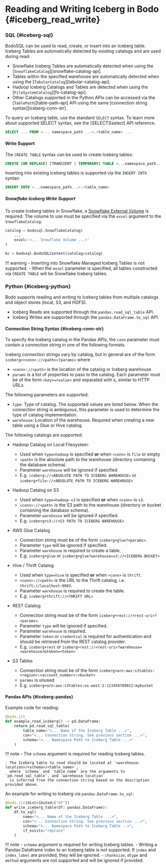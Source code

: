 Reading and Writing Iceberg in Bodo {#iceberg_read_write}
=================


### SQL {#iceberg-sql}

BodoSQL can be used to read, create, or insert into an Iceberg table. Iceberg Tables are automatically detected by existing catalogs and are used during read:

- Snowflake Iceberg Tables are automatically detected when using the [`SnowflakeCatalog`][snowflake-catalog-api].
- Tables within the specified warehouse are automatically detected when using the [`TabularCatalog`][tabular-catalog-api].
- Hadoop Iceberg Catalogs and Tables are detected when using the [`FileSystemCatalog`][fs-catalog-api].
- Other Catalogs supported in the Python APIs can be accessed via the [`TablePath`][table-path-api] API using the same [connection string syntax][iceberg-conn-str].

To query an Iceberg table, use the standard `SELECT` syntax. To learn more about supported SELECT syntax, see the [SELECT][select] API reference.

```sql
SELECT ... FROM <... namespace_path ...>.<table_name> ...
```

#### Write Support

The `CREATE TABLE` syntax can be used to create Iceberg tables:

```sql
CREATE [OR REPLACE] [TRANSIENT | TEMPORARY] TABLE <...namespace_path...>.<table_name>
```

Inserting into existing Iceberg tables is supported via the `INSERT INTO` syntax:

```sql
INSERT INTO <...namespace_path...>.<table_name>
```

##### Snowflake Iceberg Write Support

To create Iceberg tables in Snowflake, a [Snowflake External Volume](https://docs.snowflake.com/en/user-guide/tables-iceberg-configure-external-volume) is required. The volume to use must be specified via the `exvol` argument to the `SnowflakeCatalog`:

```py
catalog = bodosql.SnowflakeCatalog(
    ...
    exvol='<... Snowflake Volume ...>'
)

bc = bodosql.BodoSQLContext(catalog=catalog)
```

!!! warning
    - Inserting into Snowflake Managed Iceberg Tables is not supported.
    - When the `exvol` parameter is specified, all tables constructed via `CREATE TABLE` will be Snowflake Iceberg tables.


### Python {#iceberg-python}


Bodo supports reading and writing to Iceberg tables from multiple catalogs and object stores (local, S3, and HDFS).

- Iceberg Reads are supported through the `pandas.read_sql_table` API.
- Iceberg Writes are supported through the `pandas.DataFrame.to_sql` API.


#### Connection String Syntax {#iceberg-conn-str}

To specify the Iceberg catalog in the Pandas APIs, the `conn` parameter must contain a connection string in one of the following formats.

Iceberg connection strings vary by catalog, but in general are of the form `iceberg<+conn>://<path><?params>` where
- `<conn>://<path>` is the location of the catalog or Iceberg warehouse
- `params` is a list of properties to pass to the catalog. Each parameter must be of the form `<key>=<value>` and separated with `&`, similar to HTTP URLs.

The following parameters are supported:
- `type`: Type of catalog. The supported values are listed below. When the connection string is ambiguous, this parameter is used to determine the type of catalog implementation.
- `warehouse`: Location of the warehouse. Required when creating a new table using a Glue or Hive catalog.

The following catalogs are supported:

- Hadoop Catalog on Local Filesystem:
    - Used when `type=hadoop` is specified **or** when `<conn>` is `file` or empty
    - `<path>` is the absolute path to the warehouse (directory containing the database schema)
    - Parameter `warehouse` will be ignored if specified
    - E.g. `iceberg://<ABSOLUTE PATH TO ICEBERG WAREHOUSE>` or `iceberg+file://<ABSOLUTE PATH TO ICEBERG WAREHOUSE>`

- Hadoop Catalog on S3
    - Used when `type=hadoop-s3` is specified **or** when `<conn>` is `s3`.
    - `<conn>://<path>` is the S3 path to the warehouse (directory or bucket containing the database schema).
    - Parameter `warehouse` will be ignored if specified.
    - E.g. `iceberg+s3://<S3 PATH TO ICEBERG WAREHOUSE>`

- AWS Glue Catalog
    - Connection string must be of the form `iceberg+glue?<params>`.
    - Parameter `type` will be ignored if specified.
    - Parameter `warehouse` is required to create a table.
    - E.g. `iceberg+glue` or `iceberg+glue?warehouse=s3://<ICEBERG-BUCKET>`

- Hive / Thrift Catalog
    - Used when `type=hive` is specified **or** when `<conn>` is `thrift`.
    - `<conn>://<path>` is the URL to the Thrift catalog, i.e. `thrift://localhost:9083`.
    - Parameter `warehouse` is required to create the table.
    - E.g. `iceberg+thrift://<THRIFT URL>`

- REST Catalog
    - Connection string must be of the form `iceberg+rest://<rest-uri>?<params>`.
    - Parameter `type` will be ignored if specified.
    - Parameter `warehouse` is required.
    - Parameter `token` or `credential` is required for authentication and should be retrieved from the REST catalog provider.
    - E.g. `iceberg+rest` or `iceberg+rest://<rest-uri>?warehouse=<warehouse>&token=<token>`

- S3 Tables
    - Connection string must be of the form `iceberg+arn:aws:s3tables:<region>:<account_number>:<bucket>`
    - `params` is unused
    - E.g. `iceberg+arn:aws:s3tables:us-west-2:123456789012:mybucket`

#### Pandas APIs {#iceberg-pandas}

Example code for reading:

```py
@bodo.jit
def example_read_iceberg() -> pd.DataFrame:
    return pd.read_sql_table(
        table_name="<... Name of the Iceberg Table ...>",
        con="<... Connection String. See previous section ...>",
        schema="<... Namespace Path to Iceberg Table ...>"
    )
```

!!! note
    - The `schema` argument is required for reading Iceberg tables.

    - The Iceberg table to read should be located at `<warehouse-location>/<schema>/<table_name>`,
      where `schema` and `table_name` are the arguments to `pd.read_sql_table`, and `warehouse-location`
      is inferred from the connection string based on the description provided above.

An example for writing to Iceberg via `pandas.DataFrame.to_sql`:

```py
@bodo.jit(distributed=["df"])
def write_iceberg_table(df: pandas.DataFrame):
    df.to_sql(
        name="<... Name of the Iceberg Table ...>",
        con="<... Connection String. See previous section ...>",
        schema="<... Namespace Path to Iceberg Table ..>",
        if_exists="replace"
    )
```

!!! note
    - `schema` argument is required for writing Iceberg tables.
    - Writing a Pandas Dataframe index to an Iceberg table is not supported. If `index` and `index_label`
      are provided, they will be ignored.
    - `chunksize`, `dtype` and `method` arguments are not supported and will be ignored if provided.
